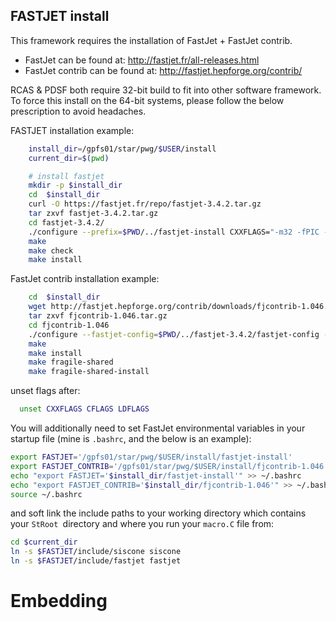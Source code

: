 ## FASTJET install 


This framework requires the installation of FastJet + FastJet contrib.
- FastJet can be found at: http://fastjet.fr/all-releases.html
- FastJet contrib can be found at: http://fastjet.hepforge.org/contrib/
  
RCAS & PDSF both require 32-bit build to fit into other software framework.  To force this install on the 64-bit systems, please follow the below prescription to avoid headaches.

FASTJET installation example:
```bash
    install_dir=/gpfs01/star/pwg/$USER/install
    current_dir=$(pwd)

    # install fastjet
    mkdir -p $install_dir
    cd  $install_dir
    curl -O https://fastjet.fr/repo/fastjet-3.4.2.tar.gz 
    tar zxvf fastjet-3.4.2.tar.gz
    cd fastjet-3.4.2/
    ./configure --prefix=$PWD/../fastjet-install CXXFLAGS="-m32 -fPIC -fno-inline" CFLAGS="-m32 -fPIC -fno-inline" LDFLAGS="-m32"
    make
    make check
    make install
```

FastJet contrib installation example:
```bash
    cd  $install_dir
    wget http://fastjet.hepforge.org/contrib/downloads/fjcontrib-1.046.tar.gz
    tar zxvf fjcontrib-1.046.tar.gz
    cd fjcontrib-1.046
    ./configure --fastjet-config=$PWD/../fastjet-3.4.2/fastjet-config --prefix=$PWD/../fastjet-install CXXFLAGS="-m32 -fPIC -fno-inline" CFLAGS="-m32 -fPIC -fno-inline" LDFLAGS="-m32"
    make
    make install
    make fragile-shared
    make fragile-shared-install
```
unset flags after:
```bash
  unset CXXFLAGS CFLAGS LDFLAGS
```
You will additionally need to set FastJet environmental variables in your startup file (mine is `.bashrc`, and the below is an example):
```bash
export FASTJET='/gpfs01/star/pwg/$USER/install/fastjet-install'
export FASTJET_CONTRIB='/gpfs01/star/pwg/$USER/install/fjcontrib-1.046'
echo "export FASTJET='$install_dir/fastjet-install'" >> ~/.bashrc
echo "export FASTJET_CONTRIB='$install_dir/fjcontrib-1.046'" >> ~/.bashrc
source ~/.bashrc
```
and soft link the include paths to your working directory which contains your `StRoot `directory and where you run your `macro.C` file from:

```bash
cd $current_dir
ln -s $FASTJET/include/siscone siscone
ln -s $FASTJET/include/fastjet fastjet
```

# Embedding

